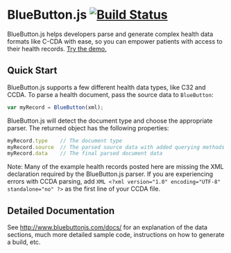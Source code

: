 # BlueButton.js [![Build Status](https://travis-ci.org/blue-button/bluebutton.js.svg?branch=master)](https://travis-ci.org/blue-button/bluebutton.js)

BlueButton.js helps developers parse and generate complex health data formats like C-CDA with ease, so you can empower patients with access to their health records. [Try the demo.](http://www.bluebuttonjs.com/sandbox/)

## Quick Start

BlueButton.js supports a few different health data types, like C32 and CCDA. To parse a health document, pass the source data to `BlueButton`:

```JavaScript
var myRecord = BlueButton(xml);
```

BlueButton.js will detect the document type and choose the appropriate parser. The returned object has the following properties:

```JavaScript
myRecord.type    // The document type
myRecord.source  // The parsed source data with added querying methods
myRecord.data    // The final parsed document data
```

Note: Many of the example health records posted here are missing the XML declaration required by the BlueButton.js parser. If you are experiencing errors with CCDA parsing, add ```XML <?xml version="1.0" encoding="UTF-8" standalone="no" ?>``` as the first line of your CCDA file. 

## Detailed Documentation

See http://www.bluebuttonjs.com/docs/ for an explanation of the data sections, much more detailed sample code, instructions on how to generate a build, etc.
